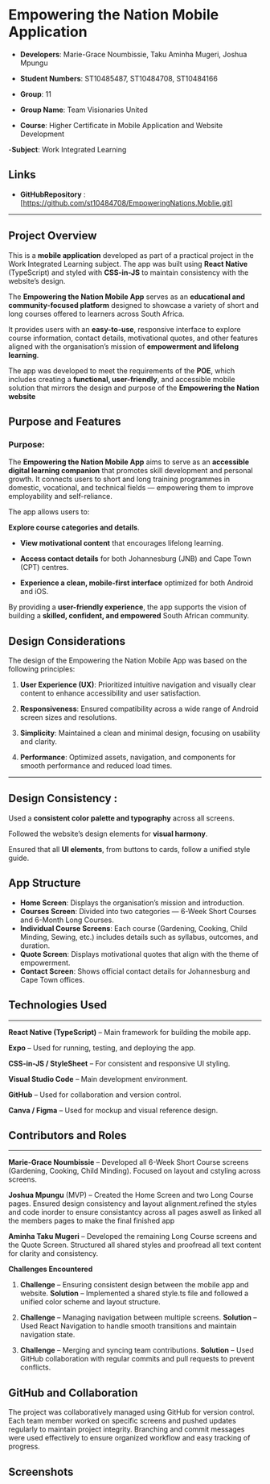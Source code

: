 # Empowering the Nation Mobile Application

- **Developers**: Marie-Grace Noumbissie, Taku Aminha Mugeri, Joshua Mpungu

- **Student Numbers**: ST10485487, ST10484708, ST10484166

- **Group**: 11

- **Group Name**: Team Visionaries United

- **Course**: Higher Certificate in Mobile Application and Website Development

-**Subject**: Work Integrated Learning

## Links

- **GitHubRepository** : [https://github.com/st10484708/EmpoweringNations.Moblie.git]
---
## Project Overview

This is a **mobile application** developed as part of a practical project in the Work Integrated Learning subject. The app was built using **React Native** (TypeScript) and styled with **CSS-in-JS** to maintain consistency with the website’s design.

The **Empowering the Nation Mobile App** serves as an **educational and community-focused platform** designed to showcase a variety of short and long courses offered to learners across South Africa.

It provides users with an **easy-to-use**, responsive interface to explore course information, contact details, motivational quotes, and other features aligned with the organisation’s mission of **empowerment and lifelong learning**.

The app was developed to meet the requirements of the **POE**, which includes creating a **functional, user-friendly**, and accessible mobile solution that mirrors the design and purpose of the **Empowering the Nation website**

## Purpose and Features
### Purpose:

The **Empowering the Nation Mobile App** aims to serve as an **accessible digital learning companion** that promotes skill development and personal growth. It connects users to short and long training programmes in domestic, vocational, and technical fields — empowering them to improve employability and self-reliance.

The app allows users to:

**Explore course categories and details**.

- **View motivational content** that encourages lifelong learning.

- **Access contact details** for both Johannesburg (JNB) and Cape Town (CPT) centres.

- **Experience a clean, mobile-first interface** optimized for both Android and iOS.

By providing a **user-friendly experience**, the app supports the vision of building a **skilled, confident, and empowered** South African community.

## Design Considerations

The design of the Empowering the Nation Mobile App was based on the following principles:

1. **User Experience (UX)**: Prioritized intuitive navigation and visually clear content to enhance accessibility and user satisfaction.

2. **Responsiveness**: Ensured compatibility across a wide range of Android screen sizes and resolutions.

3. **Simplicity**: Maintained a clean and minimal design, focusing on usability and clarity.

4. **Performance**: Optimized assets, navigation, and components for smooth performance and reduced load times.
---
## Design Consistency :

Used a **consistent color palette and typography** across all screens.

Followed the website’s design elements for **visual harmony**.

Ensured that all **UI elements**, from buttons to cards, follow a unified style guide.

## App Structure

- **Home Screen**: Displays the organisation’s mission and introduction.
- **Courses Screen**: Divided into two categories — 6-Week Short Courses and 6-Month Long Courses.
- **Individual Course Screens**: Each course (Gardening, Cooking, Child Minding, Sewing, etc.) includes details such as syllabus, outcomes, and duration.
- **Quote Screen**: Displays motivational quotes that align with the theme of empowerment.
- **Contact Screen**: Shows official contact details for Johannesburg and Cape Town offices.

## Technologies Used
---
**React Native (TypeScript)** – Main framework for building the mobile app.

**Expo** – Used for running, testing, and deploying the app.

**CSS-in-JS / StyleSheet** – For consistent and responsive UI styling.

**Visual Studio Code** – Main development environment.

**GitHub** – Used for collaboration and version control.

**Canva / Figma** – Used for mockup and visual reference design.

## Contributors and Roles
---
**Marie-Grace Noumbissie** – Developed all 6-Week Short Course screens (Gardening, Cooking, Child Minding). Focused on layout and cstyling across screens.

**Joshua Mpungu** (MVP) – Created the Home Screen and two Long Course pages. Ensured design consistency and layout alignment.refined the styles and code inorder to ensure consistantcy across all pages aswell as linked all the members pages to make the final finished app

**Aminha Taku Mugeri** – Developed the remaining Long Course screens and the Quote Screen. Structured all shared styles and proofread all text content for clarity and consistency.

**Challenges Encountered**

1. **Challenge** – Ensuring consistent design between the mobile app and website.
**Solution** – Implemented a shared style.ts file and followed a unified color scheme and layout structure.

2. **Challenge** – Managing navigation between multiple screens.
**Solution** – Used React Navigation to handle smooth transitions and maintain navigation state.

3. **Challenge** – Merging and syncing team contributions.
**Solution** – Used GitHub collaboration with regular commits and pull requests to prevent conflicts.

## GitHub and Collaboration

The project was collaboratively managed using GitHub for version control. Each team member worked on specific screens and pushed updates regularly to maintain project integrity. Branching and commit messages were used effectively to ensure organized workflow and easy tracking of progress.

## Screenshots
